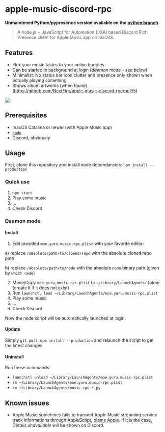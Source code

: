# apple-music-discord-rpc

**Unmaintened Python/pypresence version available on the [python branch](https://github.com/NextFire/apple-music-discord-rpc/tree/python).**

> A node.js + JavaScript for Automation (JXA) based Discord Rich Presence client for Apple Music app on macOS.

## Features

- Flex your music tastes to your online buddies
- Can be started in background at login (_daemon mode_ - see below)
- Minimalist: No status bar icon clutter and presence only shown when actually playing something
- Shows album artworks (when found) (https://github.com/NextFire/apple-music-discord-rpc/pull/5)

![](https://media.discordapp.net/attachments/527570331863613440/925854616560742491/collage.png)

## Prerequisites

- macOS Catalina or newer (with Apple Music app)
- [`node`](https://nodejs.dev)
- Discord, obviously

## Usage

First, clone this repository and install node dependancies: `npm install --production`

### Quick use

1. `npm start`
2. Play some music
3. ...
4. Check Discord

### Daemon mode

#### Install

1. Edit provided `moe.yuru.music-rpc.plist` with your favorite editor:

a) replace `/absolute/path/to/cloned/repo` with the absolute cloned repo path

b) replace `/absolute/path/to/node` with the absolute `node` binary path (given by `which node`)

2. Move/Copy `moe.yuru.music-rpc.plist` to `~/Library/LaunchAgents/` folder (create it if it does not exist)
3. Run `launchctl load ~/Library/LaunchAgents/moe.yuru.music-rpc.plist`
4. Play some music
5. ...
6. Check Discord

Now the node script will be automatically launched at login.

#### Update

Simply `git pull`, `npm install --production` and relaunch the script to get the latest changes.

#### Uninstall

Run these commands:

- `launchctl unload ~/Library/LaunchAgents/moe.yuru.music-rpc.plist`
- `rm ~/Library/LaunchAgents/moe.yuru.music-rpc.plist`
- `rm ~/Library/LaunchAgents/music-rpc-*.py`

## Known issues

- Apple Music sometimes fails to transmit Apple Music streaming service track informations through AppleScript, [blame Apple](https://github.com/NextFire/apple-music-discord-rpc/issues/4). If it is the case, _Details unavailable_ will be shown on Discord.
